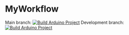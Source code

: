 # MyWorkflow

Main branch: [![Build Arduino Project](https://github.com/virtual-maker/MyGitHubWorkflow/actions/workflows/build.yml/badge.svg)](https://github.com/virtual-maker/MyGitHubWorkflow/actions/workflows/build.yml)
Development branch: [![Build Arduino Project](https://github.com/virtual-maker/MyGitHubWorkflow/actions/workflows/build.yml/badge.svg)](https://github.com/virtual-maker/MyGitHubWorkflow/actions/workflows/build.yml)
